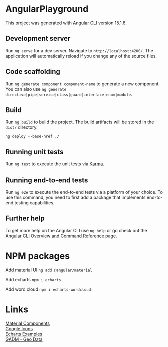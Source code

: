 # AngularPlayground

This project was generated with [Angular CLI](https://github.com/angular/angular-cli) version 15.1.6.

## Development server

Run `ng serve` for a dev server. Navigate to `http://localhost:4200/`. The application will automatically reload if you change any of the source files.

## Code scaffolding

Run `ng generate component component-name` to generate a new component. You can also use `ng generate directive|pipe|service|class|guard|interface|enum|module`.

## Build

Run `ng build` to build the project. The build artifacts will be stored in the `dist/` directory.

```
ng deploy --base-href ./
```

## Running unit tests

Run `ng test` to execute the unit tests via [Karma](https://karma-runner.github.io).

## Running end-to-end tests

Run `ng e2e` to execute the end-to-end tests via a platform of your choice. To use this command, you need to first add a package that implements end-to-end testing capabilities.

## Further help

To get more help on the Angular CLI use `ng help` or go check out the [Angular CLI Overview and Command Reference](https://angular.io/cli) page.

# NPM packages
Add material UI
`ng add @angular/material`

Add echarts
`npm i echarts`

Add word cloud
`npm i echarts-wordcloud`

# Links
[Material Components](https://material.angular.io/components/categories)  
[Google Icons](https://fonts.google.com/icons)  
[Echarts Examples](https://echarts.apache.org/examples/en/index.html)  
[GADM - Geo Data](https://gadm.org)
